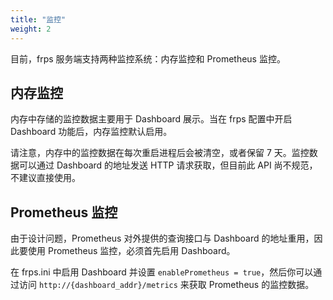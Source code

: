 ```yaml
---
title: "监控"
weight: 2
---
```


目前，frps 服务端支持两种监控系统：内存监控和 Prometheus 监控。

## 内存监控

内存中存储的监控数据主要用于 Dashboard 展示。当在 frps 配置中开启 Dashboard 功能后，内存监控默认启用。

请注意，内存中的监控数据在每次重启进程后会被清空，或者保留 7 天。监控数据可以通过 Dashboard 的地址发送 HTTP 请求获取，但目前此 API 尚不规范，不建议直接使用。

## Prometheus 监控

由于设计问题，Prometheus 对外提供的查询接口与 Dashboard 的地址重用，因此要使用 Prometheus 监控，必须首先启用 Dashboard。

在 frps.ini 中启用 Dashboard 并设置 `enablePrometheus = true`，然后你可以通过访问 `http://{dashboard_addr}/metrics` 来获取 Prometheus 的监控数据。
